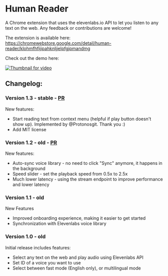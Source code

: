 # Human Reader

A Chrome extension that uses the elevenlabs.io API to let you listen to any text on the web. Any feedback or contributions are welcome!

The extension is available here: https://chromewebstore.google.com/detail/human-reader/klohmfhfijipahknljjelpfgjpmandmg

Check out the demo here:

[![Thumbnail for video](images/thumbnail.png)](https://www.youtube.com/watch?v=p7fsviz4Fm8)

## **Changelog:**

### Version 1.3 - stable -  [PR](https://github.com/sebhs/human-reader-chrome-extension/pull/24)
New features: 
- Start reading text from context menu (helpful if play button doesn't show up). Implemented by @Protonosgit. Thank you :) 
- Add MIT license


### Version 1.2 - old - [PR](https://github.com/sebhs/human-reader-chrome-extension/pull/8)

New features:

- Auto-sync voice library - no need to click "Sync" anymore, it happens in the background
- Speed slider - set the playback speed from 0.5x to 2.5x
- Much lower latency - using the stream endpoint to improve performance and lower latency

### Version 1.1 - old

New Features

- Improved onboarding experience, making it easier to get started
- Synchronization with Elevenlabs voice library

### Version 1.0 - old

Initial release includes features:

- Select any text on the web and play audio using Elevenlabs API
- Set ID of a voice you want to use
- Select between fast mode (English only), or multilingual mode
